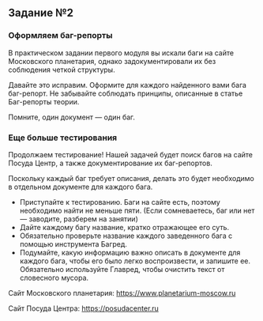 ## Задание №2


### Оформляем баг-репорты

В практическом задании первого модуля вы искали баги на сайте Московского планетария, однако задокументировали их без соблюдения четкой структуры.

Давайте это исправим. Оформите для каждого найденного вами бага баг-репорт. Не забывайте соблюдать принципы, описанные в статье Баг-репорты теории.

Помните, один документ — один баг.

### Еще больше тестирования

Продолжаем тестирование! Нашей задачей будет поиск багов на сайте Посуда Центр, а также документирование их баг-репортов.

Поскольку каждый баг требует описания, делать это будет необходимо в отдельном документе для каждого бага.
- Приступайте к тестированию. Баги на сайте есть, поэтому необходимо найти не меньше пяти. (Если сомневаетесь, баг или нет — заводите, разберем на занятии)
- Дайте каждому багу название, кратко отражающее его суть.
- Обязательно проверьте название каждого заведенного бага с помощью инструмента Багред.
- Подумайте, какую информацию важно описать в документе для каждого бага, чтобы его было легко воспроизвести, и запишите ее. Обязательно используйте Главред, чтобы очистить текст от словесного мусора.

Сайт Московского планетария: https://www.planetarium-moscow.ru

Сайт Посуда Центра: https://posudacenter.ru